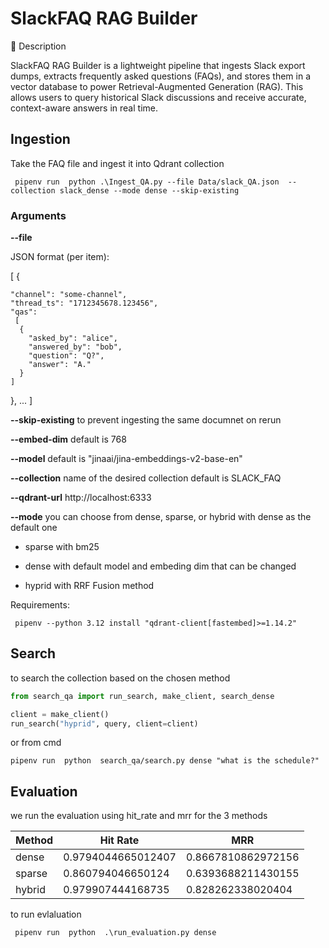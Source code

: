 # SlackFAQ RAG Builder

📝 Description

SlackFAQ RAG Builder is a lightweight pipeline that ingests Slack export dumps, extracts frequently asked questions (FAQs), and stores them in a vector database to power Retrieval-Augmented Generation (RAG). This allows users to query historical Slack discussions and receive accurate, context-aware answers in real time.


## Ingestion

Take the FAQ file and ingest it into Qdrant collection


```shell
 pipenv run  python .\Ingest_QA.py --file Data/slack_QA.json  --collection slack_dense --mode dense --skip-existing
```

### Arguments
**--file**

  JSON format (per item):

[
   {

    "channel": "some-channel",
    "thread_ts": "1712345678.123456",
    "qas":
     [
      {
        "asked_by": "alice",
        "answered_by": "bob",
        "question": "Q?",
        "answer": "A."
      }
    ]
  },
  ...
]

**--skip-existing**  to prevent ingesting the same documnet on rerun

**--embed-dim**  default is 768

**--model** default is "jinaai/jina-embeddings-v2-base-en"

**--collection** name of the desired collection default is SLACK_FAQ

**--qdrant-url**  http://localhost:6333

**--mode** you can choose from  dense, sparse, or hybrid   with dense as the default one 

   - sparse with bm25 

   - dense with default model and embeding dim that can be changed

   - hyprid with RRF Fusion method



Requirements:

   ```shell
    pipenv --python 3.12 install "qdrant-client[fastembed]>=1.14.2"
   ```  


## Search 
   to search the collection based on the chosen method 

   ```py
  from search_qa import run_search, make_client, search_dense

  client = make_client()
  run_search("hyprid", query, client=client) 
  ```

  or from cmd
  ```shell
  pipenv run  python  search_qa/search.py dense "what is the schedule?" 
  ```  


  ## Evaluation 

  we run the evaluation using hit_rate and mrr for the 3 methods 

| Method  | Hit Rate           | MRR                 |
|---------|--------------------|---------------------|
| dense   | 0.9794044665012407 | 0.8667810862972156  |
| sparse  | 0.860794046650124  | 0.6393688211430155  |
| hybrid  | 0.979907444168735  | 0.828262338020404   |


to run evlaluation 
``` shell
 pipenv run  python  .\run_evaluation.py dense
 ```








